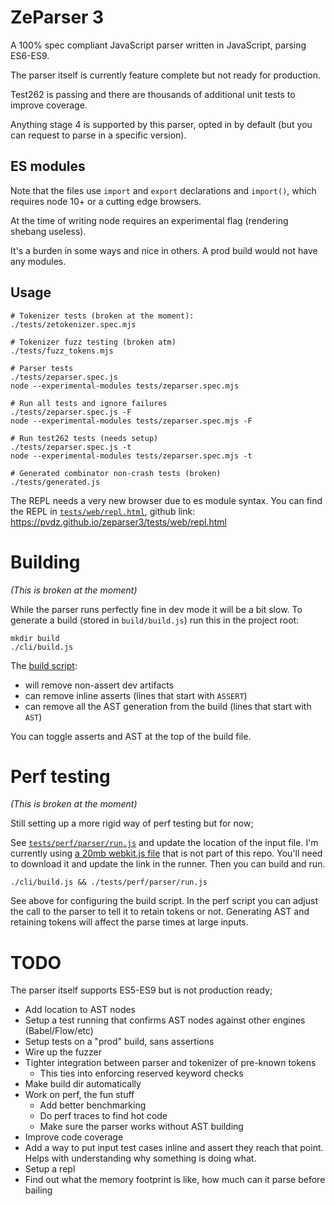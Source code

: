 # ZeParser 3

A 100% spec compliant JavaScript parser written in JavaScript, parsing ES6-ES9.

The parser itself is currently feature complete but not ready for production. 

Test262 is passing and there are thousands of additional unit tests to improve coverage.

Anything stage 4 is supported by this parser, opted in by default (but you can request to parse in a specific version).

## ES modules

Note that the files use `import` and `export` declarations and `import()`, which requires node 10+ or a cutting edge browsers.

At the time of writing node requires an experimental flag (rendering shebang useless).

It's a burden in some ways and nice in others. A prod build would not have any modules.

## Usage

```
# Tokenizer tests (broken at the moment):
./tests/zetokenizer.spec.mjs

# Tokenizer fuzz testing (broken atm)
./tests/fuzz_tokens.mjs

# Parser tests
./tests/zeparser.spec.js
node --experimental-modules tests/zeparser.spec.mjs

# Run all tests and ignore failures
./tests/zeparser.spec.js -F
node --experimental-modules tests/zeparser.spec.mjs -F

# Run test262 tests (needs setup)
./tests/zeparser.spec.js -t
node --experimental-modules tests/zeparser.spec.mjs -t

# Generated combinator non-crash tests (broken)
./tests/generated.js
```

The REPL needs a very new browser due to es module syntax. You can find the REPL in [`tests/web/repl.html`](./tests/web/repl.js), github link: https://pvdz.github.io/zeparser3/tests/web/repl.html

# Building

_(This is broken at the moment)_

While the parser runs perfectly fine in dev mode it will be a bit slow. To generate a build (stored in `build/build.js`) run this in the project root:

```
mkdir build
./cli/build.js
```

The [build script](cli/build.js):

- will remove non-assert dev artifacts
- can remove inline asserts (lines that start with `ASSERT`)
- can remove all the AST generation from the build (lines that start with `AST`)

You can toggle asserts and AST at the top of the build file.

# Perf testing

_(This is broken at the moment)_

Still setting up a more rigid way of perf testing but for now;

See [`tests/perf/parser/run.js`](tests/perf/parser/run.js) and update the location of the input file. I'm currently using [a 20mb webkit.js file](https://github.com/trevorlinton/webkit.js/blob/master/bin/webkit.bin.js) that is not part of this repo. You'll need to download it and update the link in the runner. Then you can build and run. 

```
./cli/build.js && ./tests/perf/parser/run.js
```

See above for configuring the build script. In the perf script you can adjust the call to the parser to tell it to retain tokens or not. Generating AST and retaining tokens will affect the parse times at large inputs.

# TODO

The parser itself supports ES5-ES9 but is not production ready;

- Add location to AST nodes
- Setup a test running that confirms AST nodes against other engines (Babel/Flow/etc)
- Setup tests on a "prod" build, sans assertions
- Wire up the fuzzer
- Tighter integration between parser and tokenizer of pre-known tokens
  - This ties into enforcing reserved keyword checks
- Make build dir automatically
- Work on perf, the fun stuff
  - Add better benchmarking
  - Do perf traces to find hot code
  - Make sure the parser works without AST building
- Improve code coverage
- Add a way to put input test cases inline and assert they reach that point. Helps with understanding why something is doing what.
- Setup a repl
- Find out what the memory footprint is like, how much can it parse before bailing

